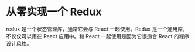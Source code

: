 # 从零实现一个 Redux

redux 是一个状态管理库，通常它会与 React 一起使用。Redux 是一个通用库，不仅仅可以用在 React 应用中。和 React 一起使用是因为它很适合 React 的程序设计风格。
